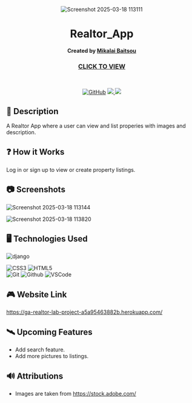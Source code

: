 <div id="header" align="center">

![Screenshot 2025-03-18 113111](https://github.com/user-attachments/assets/babf9a4a-fe7d-4f50-b285-e9563ecb6bea)

</div>

<div align="center" id="header">
   
# Realtor_App

**Created by [Mikalai Baitsou](https://www.linkedin.com/in/mikalai-baitsou-6a8803345)**
### [CLICK TO VIEW](https://ga-realtor-lab-project-a5a95463882b.herokuapp.com/)


</div>
<br>

<div align="center" id="socialbuttons">

[![GitHub](https://img.shields.io/badge/-Github:%20github.com/mikalaibaitsou-darkgreen?style=flat&logo=medium)](https://github.com/MikalaiBaitsou)
<a href="mailto:mbaitsiu@gmail.com" target="_blank">
      <img src="https://img.shields.io/badge/-GMail:%20mbaitsou@gmail.com-c14438?style=flat&logo=Gmail&``logoColor=blue">
   </a>
   <a href="https://www.linkedin.com/in/mikalai-baitsou-6a8803345" target="_blank">
      <img src="https://img.shields.io/badge/-LinkedIn:%20linkedin.com/in/mikalai&#8211;baitsou-blue?style=flat&``logo=Linkedin&logoColor=white">
   </a> 
</div>



## :notebook_with_decorative_cover: Description   

A Realtor App where a user can view and list properies with images and description.  

## :question: How it Works

Log in or sign up to view or create property listings.

## :camera: Screenshots

![Screenshot 2025-03-18 113144](https://github.com/user-attachments/assets/b88d736c-e086-4bbd-a65d-95e3161b80eb)


![Screenshot 2025-03-18 113820](https://github.com/user-attachments/assets/e473479d-4db5-4c6a-bb66-41752e04d4c1)



## :desktop_computer: Technologies Used

![django](https://github.com/user-attachments/assets/353eeb18-d63a-490c-b56b-2ad41f89efa9)

![CSS3](https://img.shields.io/badge/-CSS_Grid-05122A?style=flat&logo=css3) 
![HTML5](https://img.shields.io/badge/-HTML5-05122A?style=flat&logo=html5)  
![Git](https://img.shields.io/badge/-Git-05122A?style=flat&logo=git)
![Github](https://img.shields.io/badge/-GitHub-05122A?style=flat&logo=github)
![VSCode](https://img.shields.io/badge/-VS_Code-05122A?style=flat&logo=visualstudio)


## :video_game: Website Link

https://ga-realtor-lab-project-a5a95463882b.herokuapp.com/

## :artificial_satellite: Upcoming Features


-  Add search feature.
-  Add more pictures to listings.

## :loud_sound: Attributions

- Images are taken from https://stock.adobe.com/
  



